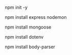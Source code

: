 npm init -y

npm install express nodemon

npm install mongoose

npm install dotenv

npm install body-parser
